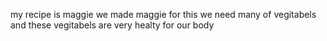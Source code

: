 my recipe is maggie we made maggie for this we need many of vegitabels and these vegitabels are very healty for our body 